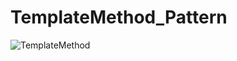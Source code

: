 # TemplateMethod_Pattern
![TemplateMethod](https://github.com/user-attachments/assets/82be452f-9a6b-4c76-8a27-4b03284e18a3)
